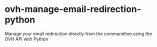 # ovh-manage-email-redirection-python
Manage your email redirection directly from the commandline using the OVH API with Python
